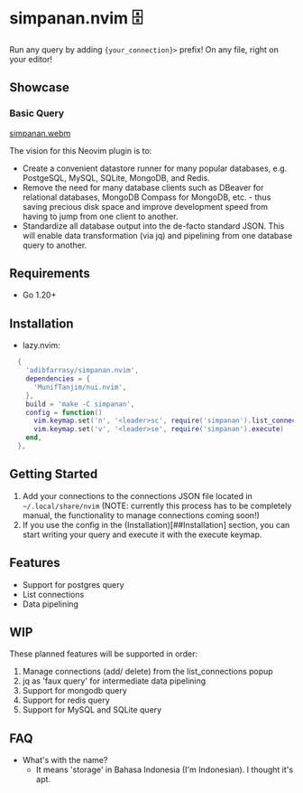 # simpanan.nvim 🗄️
Run any query by adding `{your_connection}>` prefix! 
On any file, right on your editor!

## Showcase
### Basic Query
[simpanan.webm](https://github.com/adibfarrasy/simpanan.nvim/assets/28698955/f758b82b-b9d7-493d-8425-e64cfe2d952f)

The vision for this Neovim plugin is to:
- Create a convenient datastore runner for many popular databases, e.g. 
  PostgeSQL, MySQL, SQLite, MongoDB, and Redis.
- Remove the need for many database clients such as DBeaver for relational
  databases, MongoDB Compass for MongoDB, etc. - thus saving precious disk space
  and improve development speed from having to jump from one client to another.
- Standardize all database output into the de-facto standard JSON. This will
  enable data transformation (via jq) and pipelining from one database query to another.

## Requirements
- Go 1.20+

## Installation
- lazy.nvim:
```lua
  {
    'adibfarrasy/simpanan.nvim',
    dependencies = {
      'MunifTanjim/nui.nvim',
    },
    build = 'make -C simpanan',
    config = function()
      vim.keymap.set('n', '<leader>sc', require('simpanan').list_connections)
      vim.keymap.set('v', '<leader>se', require('simpanan').execute)
    end,
  },
```

## Getting Started
1. Add your connections to the connections JSON file located in
   `~/.local/share/nvim` (NOTE: currently this process has to be completely
   manual, the functionality to manage connections coming soon!)
2. If you use the config in the (Installation)[##Installation] section, you can
   start writing your query and execute it with the execute keymap.

## Features
- Support for postgres query
- List connections
- Data pipelining

## WIP
These planned features will be supported in order:
1. Manage connections (add/ delete) from the list_connections popup
2. jq as 'faux query' for intermediate data pipelining
2. Support for mongodb query
3. Support for redis query
4. Support for MySQL and SQLite query

## FAQ
- What's with the name?
    - It means 'storage' in Bahasa Indonesia (I'm Indonesian). I thought it's apt.
